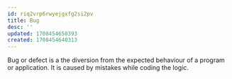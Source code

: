 ```yaml
---
id: riq2vrp6rwyejgxfg2si2pv
title: Bug
desc: ''
updated: 1708454650393
created: 1708454640313
---
```



Bug or defect is a the diversion from the expected behaviour of a program or application. It is caused by mistakes while coding the logic.
